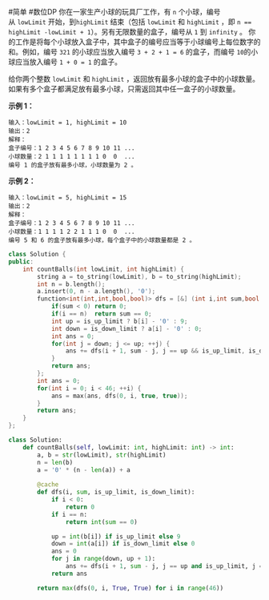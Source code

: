 #简单 #数位DP 
你在一家生产小球的玩具厂工作，有 `n` 个小球，编号从 `lowLimit` 开始，到`highLimit` 结束（包括 `lowLimit` 和 `highLimit` ，即 `n == highLimit -lowLimit + 1`）。另有无限数量的盒子，编号从 `1` 到 `infinity` 。
你的工作是将每个小球放入盒子中，其中盒子的编号应当等于小球编号上每位数字的和。例如，编号 `321` 的小球应当放入编号 `3 + 2 + 1 = 6` 的盒子，而编号 `10`的小球应当放入编号 `1 + 0 = 1` 的盒子。

给你两个整数 `lowLimit` 和 `highLimit` ，返回放有最多小球的盒子中的小球数量。如果有多个盒子都满足放有最多小球，只需返回其中任一盒子的小球数量。

**示例 1：**

```
输入：lowLimit = 1, highLimit = 10
输出：2
解释：
盒子编号：1 2 3 4 5 6 7 8 9 10 11 ...
小球数量：2 1 1 1 1 1 1 1 1 0  0  ...
编号 1 的盒子放有最多小球，小球数量为 2 。
```

**示例 2：**

```
输入：lowLimit = 5, highLimit = 15
输出：2
解释：
盒子编号：1 2 3 4 5 6 7 8 9 10 11 ...
小球数量：1 1 1 1 2 2 1 1 1 0  0  ...
编号 5 和 6 的盒子放有最多小球，每个盒子中的小球数量都是 2 。
```


```c++
class Solution {
public:
    int countBalls(int lowLimit, int highLimit) {
        string a = to_string(lowLimit), b = to_string(highLimit);
        int n = b.length();
        a.insert(0, n - a.length(), '0');
        function<int(int,int,bool,bool)> dfs = [&] (int i,int sum,bool is_up_limit,bool is_down_limit) -> int {
            if(sum < 0) return 0;
            if(i == n)  return sum == 0;
            int up = is_up_limit ? b[i] - '0' : 9;
            int down = is_down_limit ? a[i] - '0' : 0;
            int ans = 0;
            for(int j = down; j <= up; ++j) {
                ans += dfs(i + 1, sum - j, j == up && is_up_limit, is_down_limit && j == down);
            }
            return ans;
        };
        int ans = 0;
        for(int i = 0; i < 46; ++i) {
            ans = max(ans, dfs(0, i, true, true));
        }
        return ans;
    }
};
```

```python
class Solution:
    def countBalls(self, lowLimit: int, highLimit: int) -> int:
        a, b = str(lowLimit), str(highLimit)
        n = len(b)
        a = '0' * (n - len(a)) + a
        
        @cache
        def dfs(i, sum, is_up_limit, is_down_limit):
            if i < 0: 
                return 0
            if i == n:
                return int(sum == 0)

            up = int(b[i]) if is_up_limit else 9
            down = int(a[i]) if is_down_limit else 0
            ans = 0
            for j in range(down, up + 1):
                ans += dfs(i + 1, sum - j, j == up and is_up_limit, j == down and is_down_limit)
            return ans

        return max(dfs(0, i, True, True) for i in range(46))
```